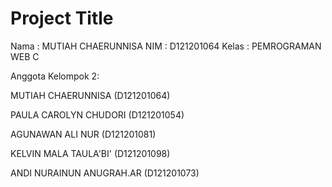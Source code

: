 # Project Title

Nama    : MUTIAH CHAERUNNISA
NIM     : D121201064
Kelas   : PEMROGRAMAN WEB C

Anggota Kelompok 2:

MUTIAH CHAERUNNISA         (D121201064)

PAULA CAROLYN CHUDORI      (D121201054)

AGUNAWAN ALI NUR           (D121201081)

KELVIN MALA TAULA'BI'      (D121201098)

ANDI NURAINUN ANUGRAH.AR   (D121201073)